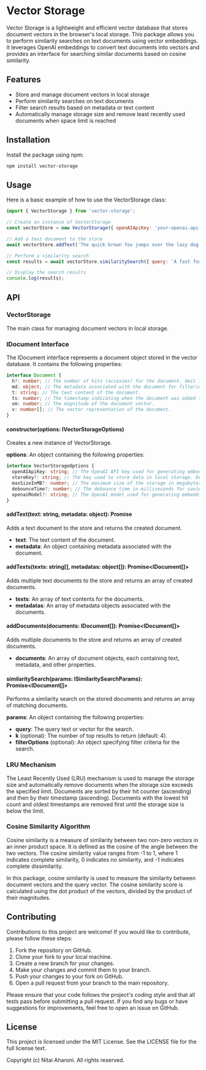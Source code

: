 # Vector Storage
Vector Storage is a lightweight and efficient vector database that stores document vectors in the browser's local storage. This package allows you to perform similarity searches on text documents using vector embeddings. It leverages OpenAI embeddings to convert text documents into vectors and provides an interface for searching similar documents based on cosine similarity.

## Features
- Store and manage document vectors in local storage
- Perform similarity searches on text documents
- Filter search results based on metadata or text content
- Automatically manage storage size and remove least recently used documents when space limit is reached

## Installation
Install the package using npm:

```bash
npm install vector-storage
```

## Usage
Here is a basic example of how to use the VectorStorage class:

```javascript
import { VectorStorage } from 'vector-storage';

// Create an instance of VectorStorage
const vectorStore = new VectorStorage({ openAIApiKey: 'your-openai-api-key' });

// Add a text document to the store
await vectorStore.addText('The quick brown fox jumps over the lazy dog.', { category: 'example' });

// Perform a similarity search
const results = await vectorStore.similaritySearch({ query: 'A fast fox leaps over a sleepy hound.' });

// Display the search results
console.log(results);
```

## API

### VectorStorage

The main class for managing document vectors in local storage.

### IDocument Interface
The IDocument interface represents a document object stored in the vector database. It contains the following properties:

```typescript
interface Document {
  h?: number; // The number of hits (accesses) for the document. Omit if the value is 0.
  md: object; // The metadata associated with the document for filtering.
  t: string; // The text content of the document.
  ts: number; // The timestamp indicating when the document was added to the store.
  vm: number; // The magnitude of the document vector.
  v: number[]; // The vector representation of the document.
}
```

#### constructor(options: IVectorStorageOptions)

Creates a new instance of VectorStorage.

**options**: An object containing the following properties:
```typescript
interface VectorStorageOptions {
  openAIApiKey: string; // The OpenAI API key used for generating embeddings.
  storeKey?: string; // The key used to store data in local storage. Defaults to 'VECTOR_DB'.
  maxSizeInMB?: number; // The maximum size of the storage in megabytes. Defaults to 4.8. Cannot exceed 5.
  debounceTime?: number; // The debounce time in milliseconds for saving to local storage. Defaults to 1000.
  openaiModel?: string; // The OpenAI model used for generating embeddings. Defaults to 'text-embedding-ada-002'.
}
```

#### addText(text: string, metadata: object): Promise<IDocument>

Adds a text document to the store and returns the created document.

- **text**: The text content of the document.
- **metadata**: An object containing metadata associated with the document.

#### addTexts(texts: string[], metadatas: object[]): Promise<IDocument[]>

Adds multiple text documents to the store and returns an array of created documents.

- **texts**: An array of text contents for the documents.
- **metadatas**: An array of metadata objects associated with the documents.

#### addDocuments(documents: IDocument[]): Promise<IDocument[]>

Adds multiple documents to the store and returns an array of created documents.

- **documents**: An array of document objects, each containing text, metadata, and other properties.

#### similaritySearch(params: ISimilaritySearchParams): Promise<IDocument[]>

Performs a similarity search on the stored documents and returns an array of matching documents.

**params**: An object containing the following properties:
- **query**: The query text or vector for the search.
- **k** (optional): The number of top results to return (default: 4).
- **filterOptions** (optional): An object specifying filter criteria for the search.

### LRU Mechanism
The Least Recently Used (LRU) mechanism is used to manage the storage size and automatically remove documents when the storage size exceeds the specified limit. Documents are sorted by their hit counter (ascending) and then by their timestamp (ascending). Documents with the lowest hit count and oldest timestamps are removed first until the storage size is below the limit.

### Cosine Similarity Algorithm
Cosine similarity is a measure of similarity between two non-zero vectors in an inner product space. It is defined as the cosine of the angle between the two vectors. The cosine similarity value ranges from -1 to 1, where 1 indicates complete similarity, 0 indicates no similarity, and -1 indicates complete dissimilarity.

In this package, cosine similarity is used to measure the similarity between document vectors and the query vector. The cosine similarity score is calculated using the dot product of the vectors, divided by the product of their magnitudes.

## Contributing

Contributions to this project are welcome! If you would like to contribute, please follow these steps:

1. Fork the repository on GitHub.
2. Clone your fork to your local machine.
3. Create a new branch for your changes.
4. Make your changes and commit them to your branch.
5. Push your changes to your fork on GitHub.
6. Open a pull request from your branch to the main repository.

Please ensure that your code follows the project's coding style and that all tests pass before submitting a pull request. If you find any bugs or have suggestions for improvements, feel free to open an issue on GitHub.

## License

This project is licensed under the MIT License. See the LICENSE file for the full license text.

Copyright (c) Nitai Aharoni. All rights reserved.
